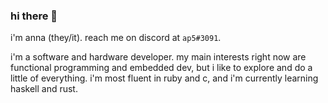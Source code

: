 ### hi there 👋

i'm anna (they/it). reach me on discord at `ap5#3091`.

i'm a software and hardware developer. my main interests right now are functional programming and embedded dev, but i like to explore and do a little of everything. i'm most fluent in ruby and c, and i'm currently learning haskell and rust.

<!-- **anna328p/anna328p** is a ✨ _special_ ✨ repository because its `README.md` (this file) appears on your GitHub profile.

Here are some ideas to get you started:

- 🔭 I’m currently working on ...
- 🌱 I’m currently learning ...
- 👯 I’m looking to collaborate on ...
- 🤔 I’m looking for help with ...
- 💬 Ask me about ...
- 📫 How to reach me: ...
- 😄 Pronouns: ...
- ⚡ Fun fact: ... -->
